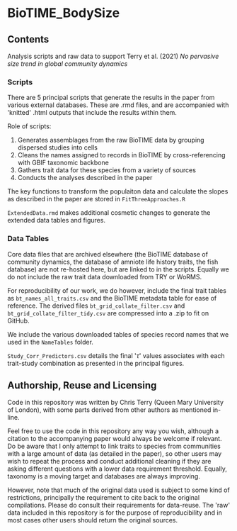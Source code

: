 # BioTIME_BodySize

## Contents

Analysis scripts and raw data to support Terry et al. (2021) *No pervasive size trend in global community dynamics*

### Scripts

There are 5 principal scripts that generate the results in the paper from various external databases. These are .rmd files, and are accompanied with 'knitted' .html outputs that include the results within them.

Role of scripts:

1. Generates assemblages from the raw BioTIME data by grouping dispersed studies into cells
2. Cleans the names assigned to records in BioTIME by cross-referencing with GBIF taxonomic backbone
3. Gathers trait data for these species from a variety of sources 
4. Conducts the analyses described in the paper

The key functions to transform the populaiton data and calculate the slopes as described in the paper are stored in `FitThreeApproaches.R`

`ExtendedData.rmd` makes additional cosmetic changes to generate the extended data tables and figures. 

### Data Tables

Core data files that are archived elsewhere (the BioTIME database of community dynamics, the database of amniote life history traits, the fish database) are not re-hosted here, but are linked to in the scripts. Equally we do not include the raw trait data downloaded from TRY or WoRMS. 

For reproducibility of our work, we do however, include the final trait tables as `bt_names_all_traits.csv` and the BioTIME metadata table for ease of reference. The derived files `bt_grid_collate_filter.csv` and `bt_grid_collate_filter_tidy.csv` are compressed into a .zip to fit on GitHub.

We include the various downloaded tables of species record names that we used in the `NameTables` folder.

`Study_Corr_Predictors.csv` details the final '$\tau$' values associates with each trait-study combination as presented in the principal figures.


## Authorship, Reuse and Licensing

Code in this repository was written by Chris Terry (Queen Mary University of London), with some parts derived from other authors as mentioned in-line. 

Feel free to use the code in this repository any way you wish, although a citation to the accompanying paper would always be welcome if relevant. Do be aware that I only attempt to link traits to species from communities with a large amount of data (as detailed in the paper), so other users may wish to repeat the process and conduct additional cleaning if they are asking different questions with a lower data requirement threshold. Equally, taxonomy is a moving target and databases are always improving. 

However, note that much of the original data used is subject to some kind of restrictions, principally the requirement to cite back to the original compilations. Please do consult their requirements for data-reuse. The 'raw' data included in this repository is for the purpose of reproducibility and in most cases other users should return the original sources. 

